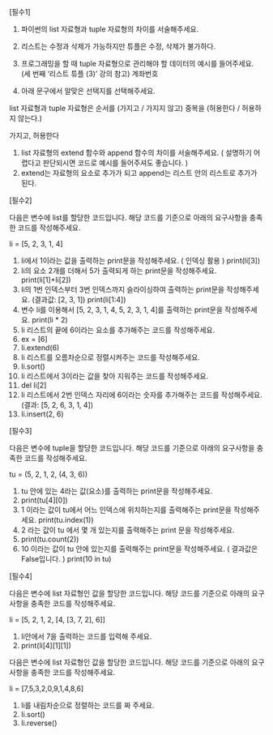 [필수1]

1. 파이썬의 list 자료형과 tuple 자료형의 차이를 서술해주세요.
2. 리스트는 수정과 삭제가 가능하지만 튜플은 수정, 삭제가 불가하다.

1. 프로그래밍을 할 때 tuple 자료형으로 관리해야 할 데이터의 예시를 들어주세요. (세 번째 ‘리스트 튜플 (3)’ 강의 참고) 계좌번호

1. 아래 문구에서 알맞은 선택지를 선택해주세요.

list 자료형과 tuple 자료형은 순서를 (가지고 / 가지지 않고) 중복을 (허용한다 / 허용하지 않는다.)

가지고, 허용한다

1. list 자료형의 extend 함수와 append 함수의 차이를 서술해주세요. ( 설명하기 어렵다고 판단되시면 코드로 예시를 들어주셔도 좋습니다. )
2. extend는 자료형의 요소로 추가가 되고 append는 리스트 안의 리스트로 추가가 된다.

[필수2]

다음은 변수에 list를 할당한 코드입니다. 해당 코드를 기준으로 아래의 요구사항을 충족한 코드를 작성해주세요.

li = [5, 2, 3, 1, 4]

1. li에서 1이라는 값을 출력하는 print문을 작성해주세요. ( 인덱싱 활용 ) print(li[3])
2. li의 요소 2개를 더해서 5가 출력되게 하는 print문을 작성해주세요. print(li[1]+li[2])
3. li의 1번 인덱스부터 3번 인덱스까지 슬라이싱하여 출력하는 print문을 작성해주세요. (결과값: [2, 3, 1]) print(li[1:4])
4. 변수 li를 이용해서 [5, 2, 3, 1, 4, 5, 2, 3, 1, 4]를 출력하는 print문을 작성해주세요. print(li * 2)
5. li 리스트의 끝에 6이라는 요소를 추가해주는 코드를 작성해주세요. 
6. ex = [6]
7. li.extend(6)
8. li 리스트를 오름차순으로 정렬시켜주는 코드를 작성해주세요.
9. li.sort()
10. li 리스트에서 3이라는 값을 찾아 지워주는 코드를 작성해주세요.
11. del li[2]
12. li 리스트에서 2번 인덱스 자리에 6이라는 숫자를 추가해주는 코드를 작성해주세요. (결과: [5, 2, 6, 3, 1, 4])
13. li.insert(2, 6)

[필수3]

다음은 변수에 tuple을 할당한 코드입니다. 해당 코드를 기준으로 아래의 요구사항을 충족한 코드를 작성해주세요.

tu = (5, 2, 1, 2,  (4, 3, 6))

1. tu 안에 있는 4라는 값(요소)를 출력하는 print문을 작성해주세요. 
2. print(tu[4][0])
3. 1 이라는 값이 tu에서 어느 인덱스에 위치하는지를 출력해주는 print문을 작성해주세요. print(tu.index(1))
4. 2 라는 값이 tu 에서 몇 개 있는지를 출력해주는 print 문을 작성해주세요.
5. print(tu.count(2))
6. 10 이라는 값이 tu 안에 있는지를 출력해주는 print문을 작성해주세요. ( 결과값은 False입니다. ) print(10 in tu)

[필수4]

다음은 변수에 list 자료형인 값을 할당한 코드입니다. 해당 코드를 기준으로 아래의 요구사항을 충족한 코드를 작성해주세요.

li = [5, 2, 1, 2,  [4, [3, 7, 2], 6]]

1. li안에서 7을 출력하는 코드를 입력해 주세요.
2. print(li[4][1][1])

다음은 변수에 list 자료형인 값을 할당한 코드입니다. 해당 코드를 기준으로 아래의 요구사항을 충족한 코드를 작성해주세요.

li = [7,5,3,2,0,9,1,4,8,6]

1. li를 내림차순으로 정렬하는 코드를 짜 주세요.
2. li.sort()
3. li.reverse()

